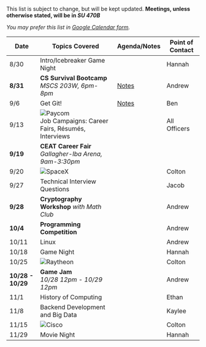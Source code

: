 This list is subject to change, but will be kept updated. **Meetings, unless otherwise stated, will be in _SU 470B_**

*You may prefer this list in [Google Calendar form](https://okstateacm.github.io/calendar/).*

| Date 	| Topics Covered                | Agenda/Notes                 | Point of Contact             |
|-------|-------------------------------|------------------------------|------------------------------|
| 8/30	| Intro/Icebreaker Game Night   |                              | Hannah                       |
| **8/31** 	| **CS Survival Bootcamp**</br>*MSCS 203W, 6pm-8pm*	     | [Notes](https://github.com/OKStateACM/cs-survival-bootcamp/blob/master/README.md) | Andrew                       |
| 9/6 	| Get Git! | [Notes](https://github.com/OKStateACM/MeetingNotes/blob/master/2017-2018/fall2017/09-06%20-%20Git.md) | Ben                          |
| 9/13  | ![Paycom](https://upload.wikimedia.org/wikipedia/commons/2/2e/Paycom_logo_%282015%29.png)<br/>Job Campaigns: Career Fairs, Résumés, Interviews | | All Officers                 |
| **9/19** | **CEAT Career Fair**<br/>*Gallagher-Iba Arena, 9am-3:30pm* | |                           |
| 9/20	| ![SpaceX](https://upload.wikimedia.org/wikipedia/commons/thumb/d/de/SpaceX-Logo.svg/332px-SpaceX-Logo.svg.png) | | Colton |
| 9/27	| Technical Interview Questions |                              | Jacob                        |
| **9/28**	| **Cryptography Workshop** *with Math Club* |             | Andrew                       |
| **10/4**  | **Programming Competition**       |                              | Andrew                       |
| 10/11 | Linux                         |                              | Andrew                       |
| 10/18 | Game Night                    |                              | Hannah                       |
| 10/25 | ![Raytheon](https://upload.wikimedia.org/wikipedia/commons/thumb/7/77/Raytheon.svg/320px-Raytheon.svg.png) | | Colton |
| **10/28 - 10/29** | **Game Jam**<br>*10/28 12pm - 10/29 12pm* |      | Andrew                       |
| 11/1  | History of Computing          |                              | Ethan                        |
| 11/8  | Backend Development and Big Data |                           | Kaylee                       |
| 11/15 | ![Cisco](https://upload.wikimedia.org/wikipedia/commons/thumb/6/64/Cisco_logo.svg/320px-Cisco_logo.svg.png) | | Colton |
| 11/29 | Movie Night                   |                              | Hannah                       |
